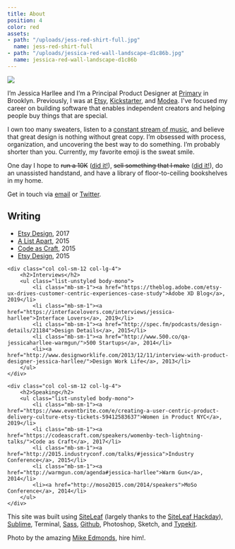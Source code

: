```yaml
---
title: About
position: 4
color: red
assets:
- path: "/uploads/jess-red-shirt-full.jpg"
  name: jess-red-shirt-full
- path: "/uploads/jessica-red-wall-landscape-d1c86b.jpg"
  name: jessica-red-wall-landscape-d1c86b
---
```


<div class="ml-md-n4 mr-md-n4 mb-sm-4">
	<img src="/uploads/jessica-red-wall-landscape-d1c86b.jpg">
</div>

I’m Jessica Harllee and I’m a Principal Product Designer at [Primary](http://www.primary.com) in Brooklyn. Previously, I was at [Etsy](http://www.etsy.com/people/harllee), [Kickstarter](http://www.kickstarter.com/profile/harllee), and [Modea](http://www.modea.com). I've focused my career on building software that enables independent creators and helping people buy things that are special.

I own too many sweaters, listen to a [constant stream of music](https://open.spotify.com/user/jessicaharllee), and believe that great design is nothing without great copy. I’m obsessed with process, organization, and uncovering the best way to do something. I’m probably shorter than you. Currently, my favorite emoji is the sweat smile.

One day I hope to ~~run a 10K~~ ([did it!](http://jessicaharllee.com/notes/balance)), ~~sell something that I make~~ ([did it!](http://jessicaharllee.com/notes/emoji-embroidery-a-post-mortem/)), do an unassisted handstand, and have a library of floor-to-ceiling bookshelves in my home.

Get in touch via [email](mailto:jessica.harllee@gmail.com) or [Twitter](http://twitter.com/harllee).


<div class="col-group mt-sm-2 mt-md-4 mb-sm-2 mb-md-4">
	<div class="col col-sm-12 col-lg-4">
		<h2>Writing</h2>
		<ul class="list-unstyled body-mono">
			<li class="mb-sm-1"><a href="https://medium.com/etsy-design/crafting-an-effective-working-group-da77bded3aaf">Etsy Design</a>, 2017</li>
			<li class="mb-sm-1"><a href="http://alistapart.com/article/sharing-our-work-testing-feedback-in-design">A List Apart</a>, 2015</li>
			<li class="mb-sm-1"><a href="https://codeascraft.com/2015/02/05/rebuilding-the-foundation-of-etsy-seller-tools/">Code as Craft</a>, 2015</li>
			<li><a href="http://etsydesign.com/news/improving-our-seller-onboarding/">Etsy Design</a>, 2015</li>
		</ul>
	</div>

	<div class="col col-sm-12 col-lg-4">
		<h2>Interviews</h2>
		<ul class="list-unstyled body-mono">
			<li class="mb-sm-1"><a href="https://theblog.adobe.com/etsy-ux-drives-customer-centric-experiences-case-study">Adobe XD Blog</a>, 2019</li>			
			<li class="mb-sm-1"><a href="https://interfacelovers.com/interviews/jessica-harllee">Interface Lovers</a>, 2019</li>
			<li class="mb-sm-1"><a href="http://spec.fm/podcasts/design-details/21184">Design Details</a>, 2015</li>
			<li class="mb-sm-1"><a href="http://www.500.co/qa-jessicaharllee-warmgun/">500 Startups</a>, 2014</li>
			<li><a href="http://www.designworklife.com/2013/12/11/interview-with-product-designer-jessica-harllee/">Design Work Life</a>, 2013</li>
		</ul>
	</div>

	<div class="col col-sm-12 col-lg-4">
		<h2>Speaking</h2>
		<ul class="list-unstyled body-mono">
			<li class="mb-sm-1"><a href="https://www.eventbrite.com/e/creating-a-user-centric-product-delivery-culture-etsy-tickets-59412583637">Women in Product NYC</a>, 2019</li>			
			<li class="mb-sm-1"><a href="https://codeascraft.com/speakers/womenby-tech-lightning-talks/">Code as Craft</a>, 2017</li>
			<li class="mb-sm-1"><a href="http://2015.industryconf.com/talks/#jessica">Industry Conference</a>, 2015</li>
			<li class="mb-sm-1"><a href="http://warmgun.com/agenda#jessica-harllee">Warm Gun</a>, 2014</li>
			<li><a href="http://moso2015.com/2014/speakers">MoSo Conference</a>, 2014</li>
		</ul>
	</div>
</div>


This site was built using [SiteLeaf](http://siteleaf.com) (largely thanks to the [SiteLeaf Hackday](http://jessicaharllee.com/notes/a-redesign-with-siteleaf)), [Sublime](http://www.sublimetext.com), Terminal, [Sass](http://sass-lang.com), [Github](https://github.com/harllee), Photoshop, Sketch, and [Typekit](http://typekit.com).

Photo by the amazing [Mike Edmonds](http://www.edmonds.photo), hire him!.
